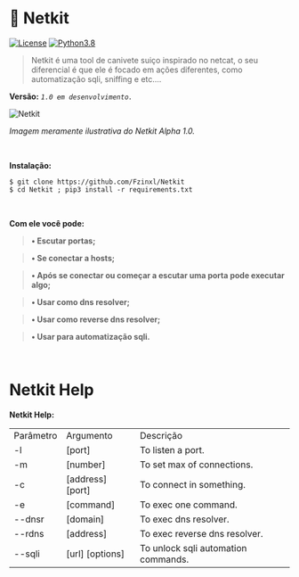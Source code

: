 <h1>🐉 Netkit</h1>

[![License](https://img.shields.io/badge/License-MIT-critical.svg?style=flat-square)](https://github.com/Fzinxl/Netkit/blob/master/LICENSE/)
[![Python3.8](https://img.shields.io/badge/Python-3.8-yellow.svg?style=flat-square&logo=python)](https://www.python.org/)

> Netkit é uma tool de canivete suiço inspirado no netcat, o seu diferencial é que ele é focado em ações diferentes, como automatização sqli, sniffing e etc.... 


**Versão:** *`1.0 em desenvolvimento.`*


![Netkit](https://i.imgur.com/UWLFK2a_d.webp?maxwidth=640&shape=thumb&fidelity=medium)

*Imagem meramente ilustrativa do Netkit Alpha 1.0.*

<br>

**Instalação:**

```
$ git clone https://github.com/Fzinxl/Netkit
$ cd Netkit ; pip3 install -r requirements.txt
```

<br>

**Com ele você pode:**

> **•  Escutar portas;**

> **• Se conectar a hosts;**

> **• Após se conectar ou começar a escutar uma porta pode executar algo;**

> **• Usar como dns resolver;**

> **• Usar como reverse dns resolver;**

> **• Usar para automatização sqli.**

<br>

<h1>Netkit Help</h1>


**Netkit Help:**

<table>
 
 <tr>
  <td>Parâmetro</td><td>Argumento</td><td>Descrição</td>
  </tr>
 
  <tr>
 <td>-l</td><td>[port]</td><td>To listen a port.</td>
 </tr>
 
 <tr>
   <td>-m</td><td>[number]</td><td>To set max of connections.</td>
 </tr>

<tr> 
 <td>-c</td><td>[address] [port]</td><td>To connect in something.</td>
  </tr>

<tr>
  <td>-e</td><td>[command]</td><td>To exec one command.</td>
</tr>

<tr>
   <td>--dnsr</td><td>[domain]</td><td>To exec dns resolver.</td>
  </tr>
  
  <tr>
   <td>--rdns</td><td>[address]</td><td>To exec reverse dns resolver.</td>
  </tr>
  
  <tr>
   <td>--sqli</td><td>[url] [options]</td><td>To unlock sqli automation commands.</td>
  </tr>
  
</table>
